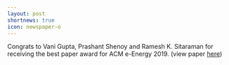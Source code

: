 ```yaml
---
layout: post
shortnews: true
icon: newspaper-o
---
```


Congrats to Vani Gupta, Prashant Shenoy and Ramesh K. Sitaraman for receiving the best paper award for ACM e-Energy 2019. (view paper [here](https://lass.cs.umass.edu/publications/pdf/eEnergy19.pdf))